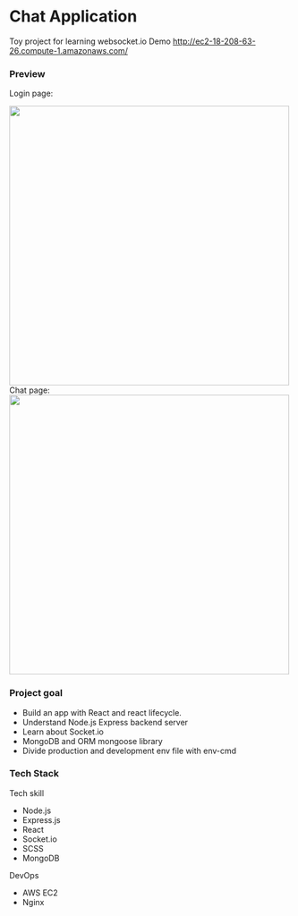 # Chat Application
Toy project for learning websocket.io
Demo
http://ec2-18-208-63-26.compute-1.amazonaws.com/

### Preview

Login page:

<img src="https://user-images.githubusercontent.com/66151730/183121214-743e729a-d821-487d-9924-1521806096f5.png" width="500">
Chat page:

<img src="https://user-images.githubusercontent.com/66151730/181934287-36880fa5-cefc-4714-a03f-348e2ebafd0c.png" width="500">

### Project goal
- Build an app with React and react lifecycle.
- Understand Node.js Express backend server
- Learn about Socket.io
- MongoDB and ORM mongoose library
- Divide production and development env file with env-cmd

### Tech Stack
Tech skill
- Node.js
- Express.js
- React
- Socket.io
- SCSS
- MongoDB

DevOps
- AWS EC2
- Nginx
